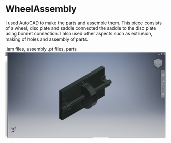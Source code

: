 # WheelAssembly
I used AutoCAD to make the parts and assemble them. This piece consists of a wheel, disc plate and saddle connected the saddle to the disc plate using bonnet connection. I also used other aspects such as extrusion, making of holes and assembly of parts.

.iam files, assembly
.pt files, parts 
<img src="https://github.com/Chemutaiselim/WheelAssembly/blob/main/Cp%3Byfcvbapture.PNG" align="center">
